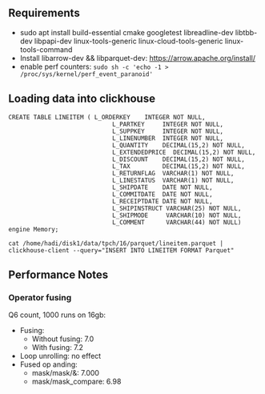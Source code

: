 ## Requirements

* sudo apt install build-essential cmake googletest libreadline-dev libtbb-dev libpapi-dev linux-tools-generic linux-cloud-tools-generic linux-tools-command
* Install libarrow-dev && libparquet-dev: https://arrow.apache.org/install/
* enable perf counters: `sudo sh -c 'echo -1 > /proc/sys/kernel/perf_event_paranoid'`

## Loading data into clickhouse

```
CREATE TABLE LINEITEM ( L_ORDERKEY    INTEGER NOT NULL,
                             L_PARTKEY     INTEGER NOT NULL,
                             L_SUPPKEY     INTEGER NOT NULL,
                             L_LINENUMBER  INTEGER NOT NULL,
                             L_QUANTITY    DECIMAL(15,2) NOT NULL,
                             L_EXTENDEDPRICE  DECIMAL(15,2) NOT NULL,
                             L_DISCOUNT    DECIMAL(15,2) NOT NULL,
                             L_TAX         DECIMAL(15,2) NOT NULL,
                             L_RETURNFLAG  VARCHAR(1) NOT NULL,
                             L_LINESTATUS  VARCHAR(1) NOT NULL,
                             L_SHIPDATE    DATE NOT NULL,
                             L_COMMITDATE  DATE NOT NULL,
                             L_RECEIPTDATE DATE NOT NULL,
                             L_SHIPINSTRUCT VARCHAR(25) NOT NULL,
                             L_SHIPMODE     VARCHAR(10) NOT NULL,
                             L_COMMENT      VARCHAR(44) NOT NULL) engine Memory;

cat /home/hadi/disk1/data/tpch/16/parquet/lineitem.parquet | clickhouse-client --query="INSERT INTO LINEITEM FORMAT Parquet"
```

## Performance Notes

### Operator fusing
Q6 count, 1000 runs on 16gb:
* Fusing:
    * Without fusing: 7.0
    * With fusing: 7.2
* Loop unrolling: no effect
* Fused op anding:
    * mask/mask/&: 7.000
    * mask/mask_compare: 6.98

